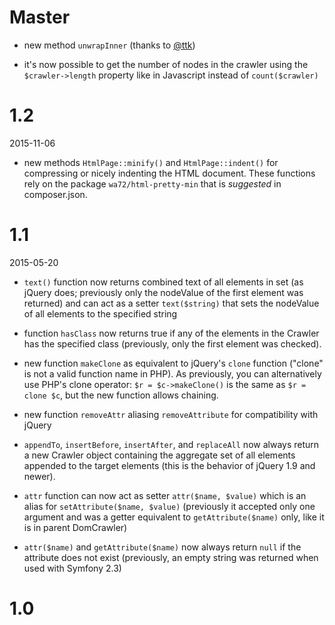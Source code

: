 Master
======

- new method `unwrapInner` (thanks to [@ttk](https://github.com/ttk))

- it's now possible to get the number of nodes in the crawler using the
  `$crawler->length` property like in Javascript instead of `count($crawler)`


1.2
===

2015-11-06

- new methods `HtmlPage::minify()` and `HtmlPage::indent()` for compressing or nicely indenting the HTML document. These
  functions rely on the package `wa72/html-pretty-min` that is *suggested* in composer.json.

1.1
===

2015-05-20

- `text()` function now returns combined text of all elements in set (as jQuery does; previously only the nodeValue of 
  the first element was returned) and can act as a setter `text($string)` that sets the nodeValue of all elements to
  the specified string

- function `hasClass` now returns true if any of the elements in the Crawler has the specified class (previously,
  only the first element was checked). 

- new function `makeClone` as equivalent to jQuery's `clone` function ("clone" is not a valid function name in PHP).
  As previously, you can alternatively use PHP's clone operator: `$r = $c->makeClone()` is the same as `$r = clone $c`,
  but the new function allows chaining.

- new function `removeAttr` aliasing `removeAttribute` for compatibility with jQuery

- `appendTo`, `insertBefore`, `insertAfter`, and `replaceAll` now always return a new Crawler object containing
  the aggregate set of all elements appended to the target elements (this is the behavior of jQuery 1.9 and newer).
  
- `attr` function can now act as setter `attr($name, $value)` which is an alias for `setAttribute($name, $value)`
  (previously it accepted only one argument and was a getter equivalent to `getAttribute($name)` only, like it is
  in parent DomCrawler)
  
- `attr($name)` and `getAttribute($name)` now always return `null` if the attribute does not exist (previously, an empty
  string was returned when used with Symfony 2.3)

1.0
===
